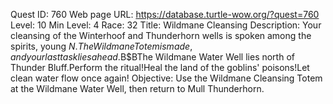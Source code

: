 Quest ID: 760
Web page URL: https://database.turtle-wow.org/?quest=760
Level: 10
Min Level: 4
Race: 32
Title: Wildmane Cleansing
Description: Your cleansing of the Winterhoof and Thunderhorn wells is spoken among the spirits, young $N.The Wildmane Totem is made, and your last task lies ahead.$B$BThe Wildmane Water Well lies north of Thunder Bluff.Perform the ritual!Heal the land of the goblins' poisons!Let clean water flow once again!
Objective: Use the Wildmane Cleansing Totem at the Wildmane Water Well, then return to Mull Thunderhorn.
